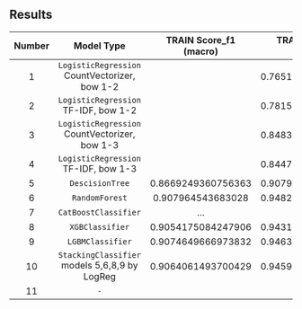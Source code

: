 
## Results


| Number | Model Type                                 | TRAIN Score_f1 (macro) | TRAIN Score_f1 (micro) | TEST Score_f1 (micro) |
|:--------:|:--------------------------------------------:|:------------:|:--------------:|:-----------------------:|
| 1      | `LogisticRegression` CountVectorizer, bow 1-2 |            | 0.7651174066634342 ||
| 2      | `LogisticRegression` TF-IDF, bow 1-2       |            | 0.7815335596037958 ||
| 3      | `LogisticRegression` CountVectorizer, bow 1-3 |            | 0.8483757013229895 |0.7364315892102697|
| 4      | `LogisticRegression` TF-IDF, bow 1-3       |            | 0.8447045785135416 ||
| 5      | `DescisionTree`                            | 0.8669249360756363 | 0.9079448638913902 ||
| 6      | `RandomForest`                             | 0.907964543683028 | 0.9482579483272148 |0.8664819944598338|
| 7      | `CatBoostClassifier`                       | ...        | ...          ||
| 8      | `XGBClassifier`                            | 0.9054175084247906 | 0.9431322296876082 ||
| 9      | `LGBMClassifier`                           | 0.9074649666973832 | 0.9463877536884394 ||
| 10      | `StackingClassifier` models 5,6,8,9 by LogReg | 0.9064061493700429 |   0.9459028884117199 |                       |
| 11      | `-`                                        |            |              |                       |

